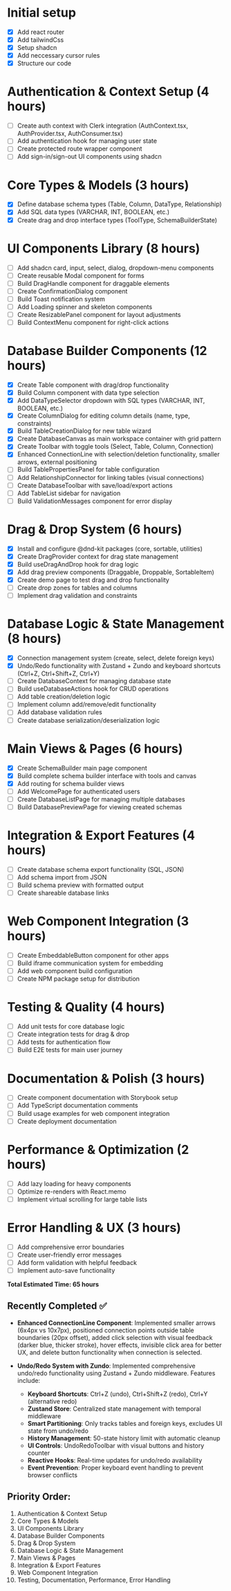 # Initial setup
- [x] Add react router
- [x] Add tailwindCss
- [x] Setup shadcn
- [x] Add neccessary cursor rules
- [x] Structure our code

# Authentication & Context Setup (4 hours)
- [ ] Create auth context with Clerk integration (AuthContext.tsx, AuthProvider.tsx, AuthConsumer.tsx)
- [ ] Add authentication hook for managing user state
- [ ] Create protected route wrapper component
- [ ] Add sign-in/sign-out UI components using shadcn

# Core Types & Models (3 hours)
- [x] Define database schema types (Table, Column, DataType, Relationship)
- [x] Add SQL data types (VARCHAR, INT, BOOLEAN, etc.)
- [x] Create drag and drop interface types (ToolType, SchemaBuilderState)

# UI Components Library (8 hours)
- [ ] Add shadcn card, input, select, dialog, dropdown-menu components
- [ ] Create reusable Modal component for forms
- [ ] Build DragHandle component for draggable elements
- [ ] Create ConfirmationDialog component
- [ ] Build Toast notification system
- [ ] Add Loading spinner and skeleton components
- [ ] Create ResizablePanel component for layout adjustments
- [ ] Build ContextMenu component for right-click actions

# Database Builder Components (12 hours)
- [x] Create Table component with drag/drop functionality
- [x] Build Column component with data type selection
- [x] Add DataTypeSelector dropdown with SQL types (VARCHAR, INT, BOOLEAN, etc.)
- [x] Create ColumnDialog for editing column details (name, type, constraints)
- [x] Build TableCreationDialog for new table wizard
- [x] Create DatabaseCanvas as main workspace container with grid pattern
- [x] Create Toolbar with toggle tools (Select, Table, Column, Connection)
- [x] Enhanced ConnectionLine with selection/deletion functionality, smaller arrows, external positioning
- [ ] Build TablePropertiesPanel for table configuration
- [ ] Add RelationshipConnector for linking tables (visual connections)
- [ ] Create DatabaseToolbar with save/load/export actions
- [ ] Add TableList sidebar for navigation
- [ ] Build ValidationMessages component for error display

# Drag & Drop System (6 hours)
- [x] Install and configure @dnd-kit packages (core, sortable, utilities)
- [x] Create DragProvider context for drag state management
- [x] Build useDragAndDrop hook for drag logic
- [x] Add drag preview components (Draggable, Droppable, SortableItem)
- [x] Create demo page to test drag and drop functionality
- [ ] Create drop zones for tables and columns
- [ ] Implement drag validation and constraints

# Database Logic & State Management (8 hours)
- [x] Connection management system (create, select, delete foreign keys)
- [x] Undo/Redo functionality with Zustand + Zundo and keyboard shortcuts (Ctrl+Z, Ctrl+Shift+Z, Ctrl+Y)
- [ ] Create DatabaseContext for managing database state
- [ ] Build useDatabaseActions hook for CRUD operations
- [ ] Add table creation/deletion logic
- [ ] Implement column add/remove/edit functionality
- [ ] Add database validation rules
- [ ] Create database serialization/deserialization logic

# Main Views & Pages (6 hours)
- [x] Create SchemaBuilder main page component
- [x] Build complete schema builder interface with tools and canvas
- [x] Add routing for schema builder views  
- [ ] Add WelcomePage for authenticated users
- [ ] Create DatabaseListPage for managing multiple databases
- [ ] Build DatabasePreviewPage for viewing created schemas

# Integration & Export Features (4 hours)
- [ ] Create database schema export functionality (SQL, JSON)
- [ ] Add schema import from JSON
- [ ] Build schema preview with formatted output
- [ ] Create shareable database links

# Web Component Integration (3 hours)
- [ ] Create EmbeddableButton component for other apps
- [ ] Build iframe communication system for embedding
- [ ] Add web component build configuration
- [ ] Create NPM package setup for distribution

# Testing & Quality (4 hours)
- [ ] Add unit tests for core database logic
- [ ] Create integration tests for drag & drop
- [ ] Add tests for authentication flow
- [ ] Build E2E tests for main user journey

# Documentation & Polish (3 hours)
- [ ] Create component documentation with Storybook setup
- [ ] Add TypeScript documentation comments
- [ ] Build usage examples for web component integration
- [ ] Create deployment documentation

# Performance & Optimization (2 hours)
- [ ] Add lazy loading for heavy components
- [ ] Optimize re-renders with React.memo
- [ ] Implement virtual scrolling for large table lists

# Error Handling & UX (3 hours)
- [ ] Add comprehensive error boundaries
- [ ] Create user-friendly error messages
- [ ] Add form validation with helpful feedback
- [ ] Implement auto-save functionality

**Total Estimated Time: 65 hours**

## Recently Completed ✅
- **Enhanced ConnectionLine Component**: Implemented smaller arrows (6x4px vs 10x7px), positioned connection points outside table boundaries (20px offset), added click selection with visual feedback (darker blue, thicker stroke), hover effects, invisible click area for better UX, and delete button functionality when connection is selected.

- **Undo/Redo System with Zundo**: Implemented comprehensive undo/redo functionality using Zustand + Zundo middleware. Features include:
  - **Keyboard Shortcuts**: Ctrl+Z (undo), Ctrl+Shift+Z (redo), Ctrl+Y (alternative redo)
  - **Zustand Store**: Centralized state management with temporal middleware
  - **Smart Partitioning**: Only tracks tables and foreign keys, excludes UI state from undo/redo
  - **History Management**: 50-state history limit with automatic cleanup
  - **UI Controls**: UndoRedoToolbar with visual buttons and history counter
  - **Reactive Hooks**: Real-time updates for undo/redo availability
  - **Event Prevention**: Proper keyboard event handling to prevent browser conflicts

## Priority Order:
1. Authentication & Context Setup
2. Core Types & Models  
3. UI Components Library
4. Database Builder Components
5. Drag & Drop System
6. Database Logic & State Management
7. Main Views & Pages
8. Integration & Export Features
9. Web Component Integration
10. Testing, Documentation, Performance, Error Handling